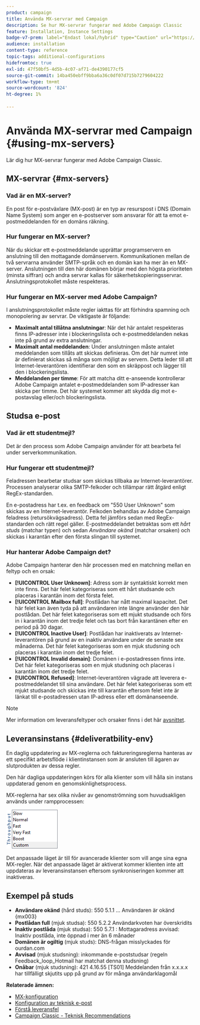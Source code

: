 ```yaml
---
product: campaign
title: Använda MX-servrar med Campaign
description: Se hur MX-servrar fungerar med Adobe Campaign Classic
feature: Installation, Instance Settings
badge-v7-prem: label="Endast lokal/hybrid" type="Caution" url="https://experienceleague.adobe.com/docs/campaign-classic/using/installing-campaign-classic/architecture-and-hosting-models/hosting-models-lp/hosting-models.html?lang=sv" tooltip="Gäller endast lokala och hybrida driftsättningar"
audience: installation
content-type: reference
topic-tags: additional-configurations
hidefromtoc: true
exl-id: 47f50bf5-4d5b-4c07-af71-de4390177cf5
source-git-commit: 14ba450ebff9bba6a36c0df07d715b7279604222
workflow-type: tm+mt
source-wordcount: '824'
ht-degree: 1%

---
```


# Använda MX-servrar med Campaign {#using-mx-servers}



Lär dig hur MX-servrar fungerar med Adobe Campaign Classic.

## MX-servrar {#mx-servers}

### Vad är en MX-server?

En post för e-postväxlare (MX-post) är en typ av resurspost i DNS (Domain Name System) som anger en e-postserver som ansvarar för att ta emot e-postmeddelanden för en domäns räkning.

### Hur fungerar en MX-server?

När du skickar ett e-postmeddelande upprättar programservern en anslutning till den mottagande domänservern. Kommunikationen mellan de två servrarna använder SMTP-språk och en domän kan ha mer än en MX-server. Anslutningen till den här domänen börjar med den högsta prioriteten (minsta siffran) och andra servrar kallas för säkerhetskopieringsservrar. Anslutningsprotokollet måste respekteras.

### Hur fungerar en MX-server med Adobe Campaign?

I anslutningsprotokollet måste regler iakttas för att förhindra spamning och monopolering av servrar. De viktigaste är följande:

* **Maximalt antal tillåtna anslutningar**: När det här antalet respekteras finns IP-adresser inte i blockeringslista och e-postmeddelanden nekas inte på grund av extra anslutningar.
* **Maximalt antal meddelanden**: Under anslutningen måste antalet meddelanden som tillåts att skickas definieras. Om det här numret inte är definierat skickas så många som möjligt av servern. Detta leder till att Internet-leverantören identifierar den som en skräppost och lägger till den i blockeringslista.
* **Meddelanden per timme**: För att matcha ditt e-anseende kontrollerar Adobe Campaign antalet e-postmeddelanden som IP-adresser kan skicka per timme. Det här systemet kommer att skydda dig mot e-postavslag eller/och blockeringslista.

## Studsa e-post

### Vad är ett studentmejl?

Det är den process som Adobe Campaign använder för att bearbeta fel under serverkommunikation.

### Hur fungerar ett studentmejl?

Feladressen bearbetar studsar som skickas tillbaka av Internet-leverantörer. Processen analyserar olika SMTP-felkoder och tillämpar rätt åtgärd enligt RegEx-standarden.

En e-postadress har t.ex. en feedback om &quot;550 User Unknown&quot; som skickas av en Internet-leverantör. Felkoden behandlas av Adobe Campaign feladress (retursökvägsadress). Detta fel jämförs sedan med RegEx-standarden och rätt regel gäller. E-postmeddelandet betraktas som ett *hårt studs* (matchar typen) och sedan *Användare okänd* (matchar orsaken) och skickas i karantän efter den första slingan till systemet.

### Hur hanterar Adobe Campaign det?

Adobe Campaign hanterar den här processen med en matchning mellan en feltyp och en orsak:

* **[!UICONTROL User Unknown]**: Adress som är syntaktiskt korrekt men inte finns. Det här felet kategoriseras som ett hårt studsande och placeras i karantän inom det första felet.
* **[!UICONTROL Mailbox full]**: Postlådan har nått maximal kapacitet. Det här felet kan även tyda på att användaren inte längre använder den här postlådan. Det här felet kategoriseras som ett mjukt studsande och förs in i karantän inom det tredje felet och tas bort från karantänen efter en period på 30 dagar.
* **[!UICONTROL Inactive User]**: Postlådan har inaktiverats av Internet-leverantören på grund av en inaktiv användare under de senaste sex månaderna. Det här felet kategoriseras som en mjuk studsning och placeras i karantän inom det tredje felet.
* **[!UICONTROL Invalid domain]**: Domänen i e-postadressen finns inte. Det här felet kategoriseras som en mjuk studsning och placeras i karantän inom det tredje felet.
* **[!UICONTROL Refused]**: Internet-leverantören vägrade att leverera e-postmeddelandet till sina användare. Det här felet kategoriseras som ett mjukt studsande och skickas inte till karantän eftersom felet inte är länkat till e-postadressen utan IP-adress eller ett domänanseende.

>[!NOTE]
>
>Mer information om leveransfeltyper och orsaker finns i det här [avsnittet](../../delivery/using/understanding-delivery-failures.md#delivery-failure-types-and-reasons).

## Leveransinstans {#deliveratbility-env}

En daglig uppdatering av MX-reglerna och faktureringsreglerna hanteras av ett specifikt arbetsflöde i klientinstansen som är ansluten till ägaren av slutprodukten av dessa regler.

Den här dagliga uppdateringen körs för alla klienter som vill hålla sin instans uppdaterad genom en genomskinlighetsprocess.

MX-reglerna har sex olika nivåer av genomströmning som huvudsakligen används under rampprocessen:

![](assets/mx-rules-throughput.png)

Det anpassade läget är till för avancerade klienter som vill ange sina egna MX-regler. När det anpassade läget är aktiverat kommer klienten inte att uppdateras av leveransinstansen eftersom synkroniseringen kommer att inaktiveras.

## Exempel på studs

* **Användare okänd** (hård studs): 550 5.1.1 ... Användaren är okänd {mx003}
* **Postlådan full** (mjuk studsa): 550 5.2.2 Användarkvoten har överskridits
* **Inaktiv postlåda** (mjuk studsa): 550 5.7.1 : Mottagaradress avvisad: Inaktiv postlåda, inte öppnad i mer än 6 månader
* **Domänen är ogiltig** (mjuk studs): DNS-frågan misslyckades för ourdan.com
* **Avvisad** (mjuk studsning): inkommande e-poststudsar (regeln Feedback_loop_Hotmail har matchat denna studsning)
* **Onåbar** (mjuk studsning): 421 4.16.55 [TS01] Meddelanden från x.x.x.x har tillfälligt skjutits upp på grund av för många användarklagomål

**Relaterade ämnen:**
* [MX-konfiguration](../../installation/using/email-deliverability.md#mx-configuration)
* [Konfiguration av teknisk e-post](../../installation/using/email-deliverability.md)
* [Förstå leveransfel](../../delivery/using/understanding-delivery-failures.md)
* [Campaign Classic - Teknisk Recommendations](https://experienceleague.adobe.com/docs/deliverability-learn/deliverability-best-practice-guide/additional-resources/campaign/acc-technical-recommendations.html)
